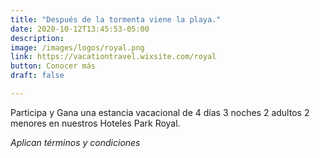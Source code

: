 ```yaml
---
title: "Después de la tormenta viene la playa."
date: 2020-10-12T13:45:53-05:00
description:
image: /images/logos/royal.png
link: https://vacationtravel.wixsite.com/royal
button: Conocer más
draft: false

---
```


Participa y Gana una estancia vacacional de 4 días 3 noches 2 adultos 2 menores en nuestros Hoteles Park Royal.

 *Aplican términos y condiciones*

